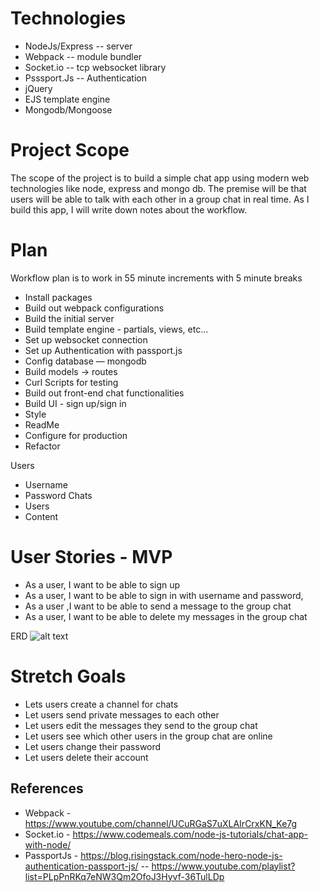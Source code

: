 # Technologies
* NodeJs/Express -- server
* Webpack -- module bundler
* Socket.io -- tcp websocket library
* Psssport.Js -- Authentication
* jQuery
* EJS template engine
* Mongodb/Mongoose

# Project Scope

The scope of the project is to build a simple chat app using modern web technologies like node, express and mongo db. The premise will be that users will be able to talk with each other in a group chat in real time. As I build this app, I will write down notes about the workflow.


# Plan
Workflow plan is to work in 55 minute increments with 5 minute breaks
* Install packages
* Build out webpack configurations
* Build the initial server
* Build template engine - partials, views, etc...
* Set up websocket connection
* Set up Authentication with passport.js
* Config database  — mongodb
* Build models -> routes
* Curl Scripts for testing
* Build out front-end chat functionalities
* Build UI - sign up/sign in
* Style
* ReadMe
* Configure for production
* Refactor

Users
* Username
* Password
Chats
* Users
* Content

# User Stories - MVP
* As a user, I want to be able to sign up
* As a user, I want to be able to sign in with username and password,
* As a user ,I want to be able to send a message to the group chat
* As a user, I want to be able to delete my messages in the group chat


ERD
![alt text](https://i.imgur.com/0Z553RV.png "Logo Title Text 1")

# Stretch Goals

* Lets users create a channel for chats
* Let users send private messages to each other
* Let users edit the messages they send to the group chat
* Let users see which other users in the group chat are online
* Let users change their password
* Let users delete their account

## References
* Webpack - https://www.youtube.com/channel/UCuRGaS7uXLAIrCrxKN_Ke7g
* Socket.io - https://www.codemeals.com/node-js-tutorials/chat-app-with-node/
* PassportJs - https://blog.risingstack.com/node-hero-node-js-authentication-passport-js/ -- https://www.youtube.com/playlist?list=PLpPnRKq7eNW3Qm2OfoJ3Hyvf-36TulLDp
